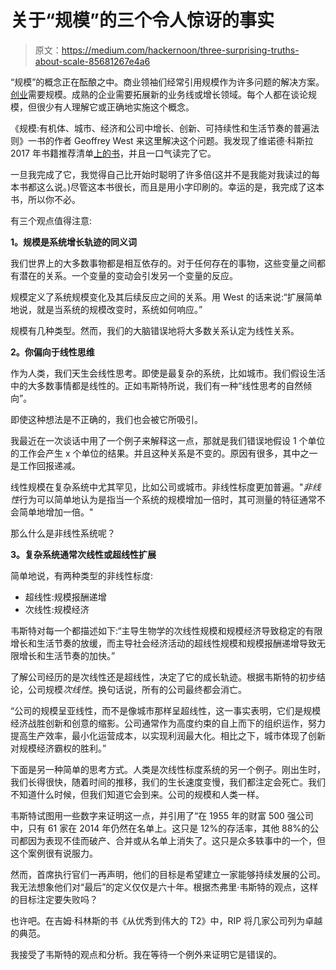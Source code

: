 # 关于“规模”的三个令人惊讶的事实

> 原文：<https://medium.com/hackernoon/three-surprising-truths-about-scale-85681267e4a6>

“规模”的概念正在酝酿之中。商业领袖们经常引用规模作为许多问题的解决方案。[创业](https://hackernoon.com/tagged/startups)需要规模。成熟的企业需要拓展新的业务线或增长领域。每个人都在谈论规模，但很少有人理解它或正确地实施这个概念。

《规模:有机体、城市、经济和公司中增长、创新、可持续性和生活节奏的普遍法则》一书的作者 Geoffrey West 来这里解决这个问题。我发现了维诺德·科斯拉 2017 年书籍推荐清单[上的书](/@vkhosla/2017-book-recommendations-aa3633a18baf)，并且一口气读完了它。

一旦我完成了它，我觉得自己比开始时聪明了许多倍(这并不是我能对我读过的每本书都这么说。)尽管这本书很长，而且是用小字印刷的。幸运的是，我完成了这本书，所以你不必。

有三个观点值得注意:

**1。规模是系统增长轨迹的同义词**

我们世界上的大多数事物都是相互依存的。对于任何存在的事物，这些变量之间都有潜在的关系。一个变量的变动会引发另一个变量的反应。

规模定义了系统规模变化及其后续反应之间的关系。用 West 的话来说:“扩展简单地说，就是当系统的规模改变时，系统如何响应。”

规模有几种类型。然而，我们的大脑错误地将大多数关系认定为线性关系。

**2。你偏向于线性思维**

作为人类，我们天生会线性思考。即使是最复杂的系统，比如城市。我们假设生活中的大多数事情都是线性的。正如韦斯特所说，我们有一种“线性思考的自然倾向”。

即使这种想法是不正确的，我们也会被它所吸引。

我最近在一次谈话中用了一个例子来解释这一点，那就是我们错误地假设 1 个单位的工作会产生 x 个单位的结果。并且这种关系是不变的。原因有很多，其中之一是工作回报递减。

线性规模在复杂系统中尤其罕见，比如公司或城市。非线性标度更加普遍。"*非线性*行为可以简单地认为是指当一个系统的规模增加一倍时，其可测量的特征通常不会简单地增加一倍。"

那么什么是非线性系统呢？

**3。复杂系统通常次线性或超线性扩展**

简单地说，有两种类型的非线性标度:

*   超线性:规模报酬递增
*   次线性:规模经济

韦斯特对每一个都描述如下:“主导生物学的次线性规模和规模经济导致稳定的有限增长和生活节奏的放缓，而主导社会经济活动的超线性规模和规模报酬递增导致无限增长和生活节奏的加快。”

了解公司经历的是次线性还是超线性，决定了它的成长轨迹。根据韦斯特的初步结论，公司规模*次线性*。换句话说，所有的公司最终都会消亡。

“公司的规模呈亚线性，而不是像城市那样呈超线性，这一事实表明，它们是规模经济战胜创新和创意的缩影。公司通常作为高度约束的自上而下的组织运作，努力提高生产效率，最小化运营成本，以实现利润最大化。相比之下，城市体现了创新对规模经济霸权的胜利。”

下面是另一种简单的思考方式。人类是次线性标度系统的另一个例子。刚出生时，我们长得很快，随着时间的推移，我们的生长速度变慢，我们都注定会死亡。我们不知道什么时候，但我们知道它会到来。公司的规模和人类一样。

韦斯特试图用一些数字来证明这一点，并引用了“在 1955 年的财富 500 强公司中，只有 61 家在 2014 年仍然在名单上。这只是 12%的存活率，其他 88%的公司都因为表现不佳而破产、合并或从名单上消失了。这只是众多轶事中的一个，但这个案例很有说服力。

然而，首席执行官们一再声明，他们的目标是希望建立一家能够持续发展的公司。我无法想象他们对“最后”的定义仅仅是六十年。根据杰弗里·韦斯特的观点，这样的目标注定要失败吗？

也许吧。在吉姆·科林斯的书《从优秀到伟大的 T2》中，RIP 将几家公司列为卓越的典范。

我接受了韦斯特的观点和分析。我在等待一个例外来证明它是错误的。